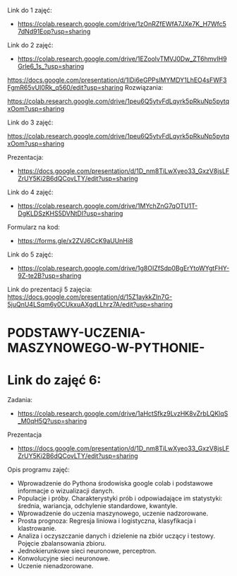 Link do 1 zajęć:

* https://colab.research.google.com/drive/1zOnRZfEWfA7JXe7K_H7Wfc57dNd91Eop?usp=sharing


Link do 2 zajęć: 
* https://colab.research.google.com/drive/1EZoolvTMVJ0Dw_ZT6hmvIH9Grle6_1s_?usp=sharing

https://docs.google.com/presentation/d/1lDi6eGPPslMYMDY1LhEO4sFWF3FgmR65vUI0Rk_q560/edit?usp=sharing
Rozwiązania: 

https://colab.research.google.com/drive/1peu6Q5ytvFdLqyrk5pRkuNp5pytqxOom?usp=sharing


Link do 3 zajęć: 

https://colab.research.google.com/drive/1peu6Q5ytvFdLqyrk5pRkuNp5pytqxOom?usp=sharing

Prezentacja: 
* https://docs.google.com/presentation/d/1D_nm8TiLwXyeo33_GxzV8jsLFZrUY5Ki2B6dQCovLTY/edit?usp=sharing

Link do 4 zajęć:

* https://colab.research.google.com/drive/1MYchZnG7qOTU1T-DgKLDSzKHS5DVNtDI?usp=sharing


Formularz na kod:
* https://forms.gle/x2ZVJ6CcK9aUUnHi8

Link do 5 zajęć:

* https://colab.research.google.com/drive/1g8OIZfSdp0BgErYtoWYgtFHY-9Z-te2B?usp=sharing

Link do prezentacji 5 zajęcia: 
https://docs.google.com/presentation/d/15Z1aykkZIn7G-5juQnU4LSqm6y0CUkxuAXgdLLhrz7A/edit?usp=sharing

# PODSTAWY-UCZENIA-MASZYNOWEGO-W-PYTHONIE-


# Link do zajęć 6:

Zadania: 
* https://colab.research.google.com/drive/1aHctSfkz9LvzHK8vZrbLQKlqS_M0qH5Q?usp=sharing

Prezentacja
* https://docs.google.com/presentation/d/1D_nm8TiLwXyeo33_GxzV8jsLFZrUY5Ki2B6dQCovLTY/edit?usp=sharing


Opis programu zajęć: 

* Wprowadzenie do Pythona środowiska google colab i podstawowe informacje o wizualizacji danych.
* Populacje i próby. Charakterystyki prób i odpowiadające im statystyki: średnia, wariancja, odchylenie standardowe, kwantyle.
* Wprowadzenie do uczenia maszynowego, uczenie nadzorowane.
* Prosta prognoza: Regresja liniowa i logistyczna, klasyfikacja i klastrowanie.
* Analiza i oczyszczanie danych i dzielenie na zbiór uczący i testowy. Pojęcie zbalansowania zbioru.
* Jednokierunkowe sieci neuronowe, perceptron.
* Konwolucyjne sieci neuronowe.
* Uczenie nienadzorowane.




